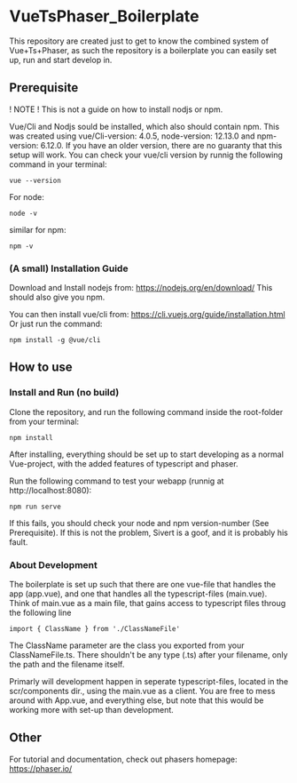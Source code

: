 # VueTsPhaser_Boilerplate

This repository are created just to get to know the combined system of Vue+Ts+Phaser, as such the repository is a boilerplate you can easily set up, run and start develop in. 


## Prerequisite

! NOTE ! This is not a guide on how to install nodjs or npm.

Vue/Cli and Nodjs sould be installed, which also should contain npm. This was created using vue/Cli-version: 4.0.5,  node-version: 12.13.0 and npm-version: 6.12.0. If you have an older version, there are no guaranty that this setup will work. 
You can check your vue/cli version by runnig the following command in your terminal:

```
vue --version
```


For node: 

```
node -v
```

similar for npm:

```
npm -v
```

### (A small) Installation Guide

Download and Install nodejs from: https://nodejs.org/en/download/
This should also give you npm. 

You can then install vue/cli from: https://cli.vuejs.org/guide/installation.html
Or just run the command:

```
npm install -g @vue/cli
```

## How to use

### Install and Run (no build)
Clone the repository, and run the following command inside the root-folder from your terminal:

```
npm install
```
After installing, everything should be set up to start developing as a normal Vue-project, with the added features of typescript and phaser. 

Run the following command to test your webapp (runnig at http://localhost:8080):

```
npm run serve
```

If this fails, you should check your node and npm version-number (See Prerequisite). If this is not the problem, Sivert is a goof, and it is probably his fault.

### About Development

The boilerplate is set up such that there are one vue-file that handles the app (app.vue), and one that handles all the typescript-files (main.vue). Think of main.vue as a main file, that gains access to typescript files throug the following line

```
import { ClassName } from './ClassNameFile'
```

The ClassName parameter are the class you exported from your ClassNameFile.ts. There shouldn't be any type (.ts) after your filename, only the path and the filename itself.

Primarly will development happen in seperate typescript-files, located in the scr/components dir., using the main.vue as a client. You are free to mess around with App.vue, and everything else, but note that this would be working more with set-up than development. 


## Other

For tutorial and documentation, check out phasers homepage: https://phaser.io/ 











